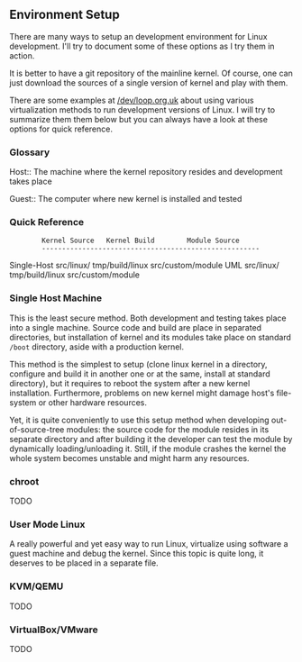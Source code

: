 Environment Setup
-----------------

There are many ways to setup an development environment for Linux
development.  I'll try to document some of these options as I try them in
action.

It is better to have a git repository of the mainline kernel.  Of course,
one can just download the sources of a single version of kernel and play
with them.

There are some examples at [/dev/loop.org.uk](http://fs.devloop.org.uk/)
about using various virtualization methods to run development versions of
Linux.  I will try to summarize them them below but you can always have a
look at these options for quick reference.

### Glossary ###

Host::
   The machine where the kernel repository resides and development takes
   place

Guest::
   The computer where new kernel is installed and tested

### Quick Reference ###

			Kernel Source	Kernel Build		Module Source
			------------------------------------------------------
Single-Host		src/linux/	tmp/build/linux		src/custom/module
UML			src/linux/	tmp/build/linux		src/custom/module

### Single Host Machine ###

This is the least secure method.  Both development and testing takes place
into a single machine.  Source code and build are place in separated
directories, but installation of kernel and its modules take place on
standard ``/boot`` directory, aside with a production kernel.

This method is the simplest to setup (clone linux kernel in a directory,
configure and build it in another one or at the same, install at standard
directory), but it requires to reboot the system after a new kernel
installation.  Furthermore, problems on new kernel might damage host's
file-system or other hardware resources.

Yet, it is quite conveniently to use this setup method when developing
out-of-source-tree modules:  the source code for the module resides in its
separate directory and after building it the developer can test the module
by dynamically loading/unloading it.  Still, if the module crashes the
kernel the whole system becomes unstable and might harm any resources.

### chroot ###

TODO

### User Mode Linux ###

A really powerful and yet easy way to run Linux, virtualize using software
a guest machine and debug the kernel.  Since this topic is quite long, it
deserves to be placed in a separate file.

### KVM/QEMU ###

TODO

### VirtualBox/VMware ###

TODO
